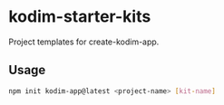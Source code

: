 # kodim-starter-kits

Project templates for create-kodim-app.

## Usage

```bash
npm init kodim-app@latest <project-name> [kit-name]
```